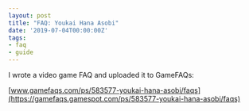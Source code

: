 ```yaml
---
layout: post
title: "FAQ: Youkai Hana Asobi"
date: '2019-07-04T00:00:00Z'
tags:
- faq
- guide
---
```


I wrote a video game FAQ and uploaded it to GameFAQs:

[www.gamefaqs.com/ps/583577-youkai-hana-asobi/faqs](https://gamefaqs.gamespot.com/ps/583577-youkai-hana-asobi/faqs)
